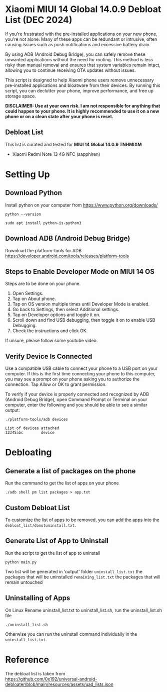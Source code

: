 # Xiaomi MIUI 14 Global 14.0.9 Debloat List (DEC 2024)
If you're frustrated with the pre-installed applications on your new phone, you're not alone. Many of these apps can be redundant or intrusive, often causing issues such as push notifications and excessive battery drain.

By using ADB (Android Debug Bridge), you can safely remove these unwanted applications without the need for rooting. This method is less risky than manual removal and ensures that system variables remain intact, allowing you to continue receiving OTA updates without issues.

This script is designed to help Xiaomi phone users remove unnecessary pre-installed applications and bloatware from their devices. 
By running this script, you can declutter your phone, improve performance, and free up storage space.

**DISCLAIMER: Use at your own risk. I am not responsible for anything that could happen to your phone. It is highly recommended to use it on a new phone or on a clean state after your phone is reset.**

## Debloat List
This list is curated and tested for **MIUI 14 Global 14.0.9 TNHMIXM**
- Xiaomi Redmi Note 13 4G NFC (sapphiren)

# Setting Up
## Download Python
Install python on your computer from https://www.python.org/downloads/
```
python --version
```
```
sudo apt install python-is-python3
```

## Download ADB (Android Debug Bridge)
Download the platform-tools for ADB
https://developer.android.com/tools/releases/platform-tools

## Steps to Enable Developer Mode on MIUI 14 OS
Steps are to be done on your phone.

1. Open Settings.
2. Tap on About phone.
3. Tap on OS version multiple times until Developer Mode is enabled.
4. Go back to Settings, then select Additional settings.
5. Tap on Developer options and toggle it on.
6. Scroll down and find USB debugging, then toggle it on to enable USB Debugging.
7. Check the instructions and click OK.

If unsure, please follow some youtube video.

## Verify Device Is Connected
Use a compatible USB cable to connect your phone to a USB port on your computer. If this is the first time connecting your phone to this computer, you may see a prompt on your phone asking you to authorize the connection. Tap Allow or OK to grant permission.

To verify if your device is properly connected and recognized by ADB (Android Debug Bridge), open Command Prompt or Terminal on your computer,
enter the following and you should be able to see a similar output:
```
./platform-tools/adb devices

List of devices attached
12345abc        device
```

# Debloating
## Generate a list of packages on the phone
Run the command to get the list of apps on your phone
```
./adb shell pm list packages > app.txt
```

## Custom Debloat List
To customize the list of apps to be removed, you can add the apps into the `debloat_list/donotuninstall.txt`. 


## Generate List of App to Uninstall
Run the script to get the list of app to uninstall
```
python main.py
```

Two list will be generated in 'output' folder 
`uninstall_list.txt` the packages that will be uninstalled 
`remaining_list.txt` the packages that will remain untouched

## Uninstalling of Apps

On Linux 
Rename uninstall_list.txt to uninstall_list.sh, run the uninstall_list.sh file
```
./uninstall_list.sh
```

Otherwise you can run the uninstall command individually in the `uninstall_list.txt`.

# Reference
The debloat list is taken from \
https://github.com/0x192/universal-android-debloater/blob/main/resources/assets/uad_lists.json
